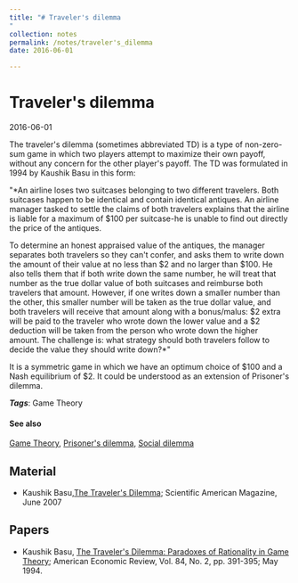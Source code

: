```yaml
---
title: "# Traveler's dilemma
"
collection: notes
permalink: /notes/traveler's_dilemma
date: 2016-06-01

---
```


# Traveler's dilemma

2016-06-01

The traveler's dilemma (sometimes abbreviated TD) is a type of non-zero-sum game in which two players attempt to maximize their own payoff, without any concern for the other player's payoff.
The TD was formulated in 1994 by Kaushik Basu in this form:

"*An airline loses two suitcases belonging to two different travelers. Both suitcases happen to be identical and contain identical antiques. An airline manager tasked to settle the claims of both travelers explains that the airline is liable for a maximum of $100 per suitcase-he is unable to find out directly the price of the antiques.

To determine an honest appraised value of the antiques, the manager separates both travelers so they can't confer, and asks them to write down the amount of their value at no less than $2 and no larger than $100. He also tells them that if both write down the same number, he will treat that number as the true dollar value of both suitcases and reimburse both travelers that amount. However, if one writes down a smaller number than the other, this smaller number will be taken as the true dollar value, and both travelers will receive that amount along with a bonus/malus: $2 extra will be paid to the traveler who wrote down the lower value and a $2 deduction will be taken from the person who wrote down the higher amount. The challenge is: what strategy should both travelers follow to decide the value they should write down?*"

It is a symmetric game in which we have an optimum choice of $100 and a Nash equilibrium of $2. It could be understood as an extension of Prisoner's dilemma.

***Tags***: Game Theory

#### See also
[Game Theory](/notes/game_theory), [Prisoner's dilemma](/notes/prisoner's_dilemma), [Social dilemma](/notes/social_dilemma)

## Material
* Kaushik Basu,[The Traveler's Dilemma](http://www.scientificamerican.com/article/the-travelers-dilemma/); Scientific American Magazine, June 2007

## Papers
* Kaushik Basu, [The Traveler's Dilemma: Paradoxes of Rationality in Game Theory](http://ftp.academicroom.com/article/travelers-dilemma-paradoxes-rationality-game-theory); American Economic Review, Vol. 84, No. 2, pp. 391-395; May 1994.




